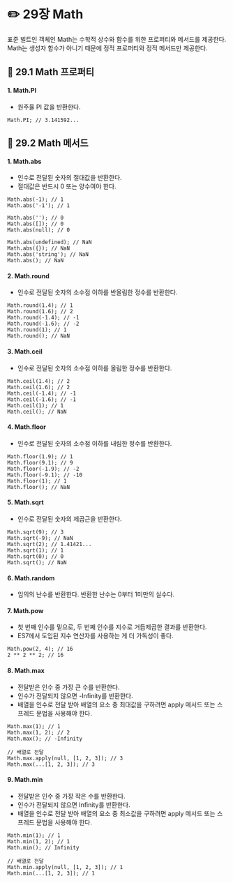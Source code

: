 # ✏️ 29장 Math

표준 빌트인 객체인 Math는 수학적 상수와 함수를 위한 프로퍼티와 메서드를 제공한다.
Math는 생성자 함수가 아니기 때문에 정적 프로퍼티와 정적 메서드만 제공한다.

## 📌 29.1 Math 프로퍼티

#### 1. Math.PI

- 원주율 PI 값을 반환한다.

```
Math.PI; // 3.141592...
```

## 📌 29.2 Math 메서드

#### 1. Math.abs

- 인수로 전달된 숫자의 절대값을 반환한다.
- 절대값은 반드시 0 또는 양수여야 한다.

```
Math.abs(-1); // 1
Math.abs('-1'); // 1

Math.abs(''); // 0
Math.abs([]); // 0
Math.abs(null); // 0

Math.abs(undefined); // NaN
Math.abs({}); // NaN
Math.abs('string'); // NaN
Math.abs(); // NaN
```

#### 2. Math.round

- 인수로 전달된 숫자의 소수점 이하를 반올림한 정수를 반환한다.

```
Math.round(1.4); // 1
Math.round(1.6); // 2
Math.round(-1.4); // -1
Math.round(-1.6); // -2
Math.round(1); // 1
Math.round(); // NaN
```

#### 3. Math.ceil

- 인수로 전달된 숫자의 소수점 이하를 올림한 정수를 반환한다.

```
Math.ceil(1.4); // 2
Math.ceil(1.6); // 2
Math.ceil(-1.4); // -1
Math.ceil(-1.6); // -1
Math.ceil(1); // 1
Math.ceil(); // NaN
```

#### 4. Math.floor

- 인수로 전달된 숫자의 소수점 이하를 내림한 정수를 반환한다.

```
Math.floor(1.9); // 1
Math.floor(9.1); // 9
Math.floor(-1.9); // -2
Math.floor(-9.1); // -10
Math.floor(1); // 1
Math.floor(); // NaN
```

#### 5. Math.sqrt

- 인수로 전달된 숫자의 제곱근을 반환한다.

```
Math.sqrt(9); // 3
Math.sqrt(-9); // NaN
Math.sqrt(2); // 1.41421...
Math.sqrt(1); // 1
Math.sqrt(0); // 0
Math.sqrt(); // NaN
```

#### 6. Math.random

- 임의의 난수를 반환한다. 반환한 난수는 0부터 1미만의 실수다.

#### 7. Math.pow

- 첫 번째 인수를 밑으로, 두 번째 인수를 지수로 거듭제곱한 결과를 반환한다.
- ES7에서 도입된 지수 연산자를 사용하는 게 더 가독성이 좋다.

```
Math.pow(2, 4); // 16
2 ** 2 ** 2; // 16
```

#### 8. Math.max

- 전달받은 인수 중 가장 큰 수를 반환한다.
- 인수가 전달되지 않으면 -Infinity를 반환한다.
- 배열을 인수로 전달 받아 배열의 요소 중 최대값을 구하려면 apply 메서드 또는 스프레드 문법을 사용해야 한다.

```
Math.max(1); // 1
Math.max(1, 2); // 2
Math.max(); // -Infinity

// 배열로 전달
Math.max.apply(null, [1, 2, 3]); // 3
Math.max(...[1, 2, 3]); // 3
```

#### 9. Math.min

- 전달받은 인수 중 가장 작은 수를 반환한다.
- 인수가 전달되지 않으면 Infinity를 반환한다.
- 배열을 인수로 전달 받아 배열의 요소 중 최소값을 구하려면 apply 메서드 또는 스프레드 문법을 사용해야 한다.

```
Math.min(1); // 1
Math.min(1, 2); // 1
Math.min(); // Infinity

// 배열로 전달
Math.min.apply(null, [1, 2, 3]); // 1
Math.min(...[1, 2, 3]); // 1
```
